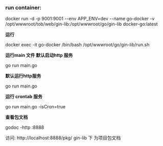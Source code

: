 ### run container:

docker run -d -p 9001:9001 --env APP_ENV=dev --name go-docker -v /opt/wwwroot/tob/web/gin-lib:/opt/wwwroot/go/gin-lib docker-go:latest

**运行**

docker exec -it go-docker /bin/bash /opt/wwwroot/go/gin-lib/run.sh

**运行main 文件 默认启动http 服务**

go run main.go

**默认运行http服务**

go run main.go

**运行 crontab 服务**

go run main.go -isCron=true

**查看包文档**

godoc -http :8888

访问: http://localhost:8888/pkg/
gin-lib 下 为项目包文档




